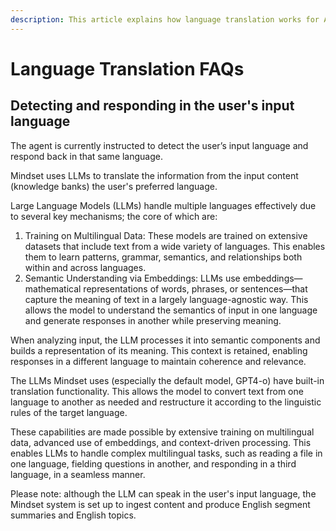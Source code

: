 ```yaml
---
description: This article explains how language translation works for Agents.
---
```


# Language Translation FAQs

## Detecting and responding in the user's input language

The agent is currently instructed to detect the user’s input language and respond back in that same language.

Mindset uses LLMs to translate the information from the input content (knowledge banks) the user's preferred language.

Large Language Models (LLMs) handle multiple languages effectively due to several key mechanisms; the core of which are:

1. Training on Multilingual Data: These models are trained on extensive datasets that include text from a wide variety of languages. This enables them to learn patterns, grammar, semantics, and relationships both within and across languages.
2. Semantic Understanding via Embeddings: LLMs use embeddings—mathematical representations of words, phrases, or sentences—that capture the meaning of text in a largely language-agnostic way. This allows the model to understand the semantics of input in one language and generate responses in another while preserving meaning.

When analyzing input, the LLM processes it into semantic components and builds a representation of its meaning. This context is retained, enabling responses in a different language to maintain coherence and relevance.

The LLMs Mindset uses (especially the default model, GPT4-o) have built-in translation functionality. This allows the model to convert text from one language to another as needed and restructure it according to the linguistic rules of the target language.

These capabilities are made possible by extensive training on multilingual data, advanced use of embeddings, and context-driven processing. This enables LLMs to handle complex multilingual tasks, such as reading a file in one language, fielding questions in another, and responding in a third language, in a seamless manner.



Please note: although the LLM can speak in the user's input language, the Mindset system is set up to ingest content and produce English segment summaries and English topics.

